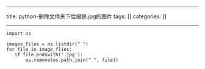 
--- 
title:  python-删除文件夹下后缀是.jpg的图片 
tags: []
categories: [] 

---
```
import os

images_files = os.listdir(" ")
for file in image_flies:
   if file.endswith('.jpg'):
       os.remove(os.path.join(" ", file))

```


